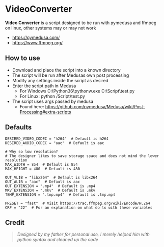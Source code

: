 # VideoConverter

**Video Converter** is a script designed to be run with pymedusa and ffmpeg on linux, other systems may or may not work
- https://pymedusa.com/
- https://www.ffmpeg.org/
 
## How to use
- Download and place the script into a known directory
- The script will be run after Medusas own post processing
- Modify any settings inside the script as desired
- Enter the script path in Medusa
    - For Windows C:\Python36\pythonw.exe C:\Script\test.py
    - For Linux: python /Script/test.py
- The script uses args passed by medusa
    - Found here: https://github.com/pymedusa/Medusa/wiki/Post-Processing#extra-scripts

## Defaults
    DESIRED_VIDEO_CODEC = "h264"  # Default is h264
    DESIRED_AUDIO_CODEC = "aac"  # Default is aac
    
    # Why so low resolution? 
    # The designer likes to save storage space and does not mind the lower resolution
    MAX_WIDTH = 854  # Default is 854
    MAX_HEIGHT = 480  # Default is 480
    
    OUT_VLIB = "libx264"  # Default is libx264
    OUT_ALIB = "aac"  # Default is aac
    OUT_EXTENSION = ".mp4"  # Default is .mp4
    MKV_EXTENSION = ".mkv"  # Default is .mkv
    TEMP_EXTENSION = ".tmp.mp4"  # Default is .tmp.mp4
    
    PRESET = "fast"  # Visit https://trac.ffmpeg.org/wiki/Encode/H.264
    CRF = "22"  # For an explanation on what do to with these variables

## Credit
>_Designed by my father for personal use, I merely helped him with python syntax and cleaned up the code_
